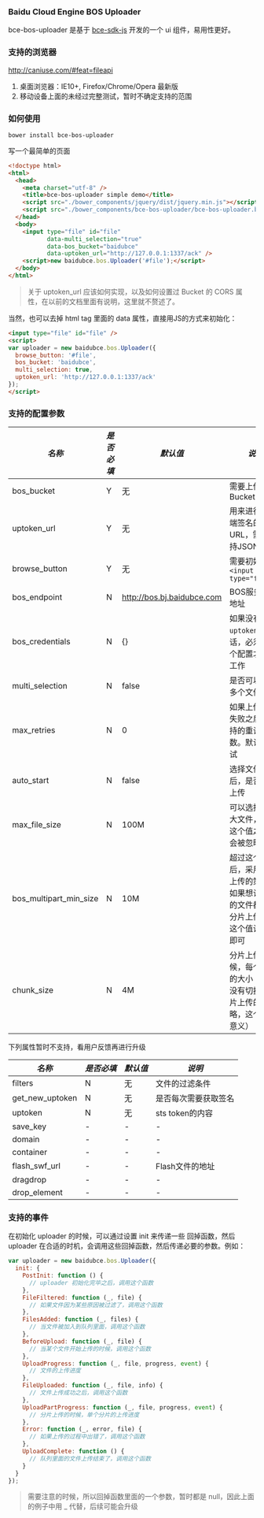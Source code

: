 ### Baidu Cloud Engine BOS Uploader

bce-bos-uploader 是基于 [bce-sdk-js](https://github.com/baidubce/bce-sdk-js) 开发的一个 ui 组件，易用性更好。

### 支持的浏览器

<http://caniuse.com/#feat=fileapi>

1. 桌面浏览器：IE10+, Firefox/Chrome/Opera 最新版
2. 移动设备上面的未经过完整测试，暂时不确定支持的范围

### 如何使用

```
bower install bce-bos-uploader
```

写一个最简单的页面

```html
<!doctype html>
<html>
  <head>
    <meta charset="utf-8" />
    <title>bce-bos-uploader simple demo</title>
    <script src="./bower_components/jquery/dist/jquery.min.js"></script>
    <script src="./bower_components/bce-bos-uploader/bce-bos-uploader.bundle.js"></script>
  </head>
  <body>
    <input type="file" id="file"
           data-multi_selection="true"
           data-bos_bucket="baidubce"
           data-uptoken_url="http://127.0.0.1:1337/ack" />
    <script>new baidubce.bos.Uploader('#file');</script>
  </body>
</html>
```

> 关于 uptoken_url 应该如何实现，以及如何设置过 Bucket 的 CORS 属性，在以前的文档里面有说明，这里就不赘述了。

当然，也可以去掉 html tag 里面的 data 属性，直接用JS的方式来初始化：

```html
<input type="file" id="file" />
<script>
var uploader = new baidubce.bos.Uploader({
  browse_button: '#file',
  bos_bucket: 'baidubce',
  multi_selection: true,
  uptoken_url: 'http://127.0.0.1:1337/ack'
});
</script>
```


### 支持的配置参数

|*名称*|*是否必填*|*默认值*|*说明*|
|-----|---------|-------|-----|
|bos_bucket|Y|无|需要上传到的Bucket|
|uptoken_url|Y|无|用来进行服务端签名的URL，需要支持JSONP|
|browse_button|Y|无|需要初始化的`<input type="file"/>`|
|bos_endpoint|N|http://bos.bj.baidubce.com|BOS服务器的地址|
|bos_credentials|N|{}|如果没有设置`uptoken_url`的话，必须有这个配置才可以工作|
|multi_selection|N|false|是否可以选择多个文件|
|max_retries|N|0|如果上传文件失败之后，支持的重试次数。默认不重试|
|auto_start|N|false|选择文件之后，是否自动上传|
|max_file_size|N|100M|可以选择的最大文件，超过这个值之后，会被忽略掉|
|bos_multipart_min_size|N|10M|超过这个值之后，采用分片上传的策略。如果想让所有的文件都采用分片上传，把这个值设置为0即可|
|chunk_size|N|4M|分片上传的时候，每个分片的大小（如果没有切换到分片上传的策略，这个值没意义）|

下列属性暂时不支持，看用户反馈再进行升级

|*名称*|*是否必填*|*默认值*|*说明*|
|-----|---------|-------|-----|
|filters|N|无|文件的过滤条件|
|get_new_uptoken|N|无|是否每次需要获取签名|
|uptoken|N|无|sts token的内容|
|save_key|-|-|-|
|domain|-|-|-|
|container|-|-|-|
|flash_swf_url|-|-|Flash文件的地址|
|dragdrop|-|-|-|
|drop_element|-|-|-|

### 支持的事件

在初始化 uploader 的时候，可以通过设置 init 来传递一些 回掉函数，然后 uploader 在合适的时机，会调用这些回掉函数，然后传递必要的参数。例如：

```js
var uploader = new baidubce.bos.Uploader({
  init: {
    PostInit: function () {
      // uploader 初始化完毕之后，调用这个函数
    },
    FileFiltered: function (_, file) {
      // 如果文件因为某些原因被过滤了，调用这个函数
    },
    FilesAdded: function (_, files) {
      // 当文件被加入到队列里面，调用这个函数
    },
    BeforeUpload: function (_, file) {
      // 当某个文件开始上传的时候，调用这个函数
    },
    UploadProgress: function (_, file, progress, event) {
      // 文件的上传进度
    },
    FileUploaded: function (_, file, info) {
      // 文件上传成功之后，调用这个函数
    },
    UploadPartProgress: function (_, file, progress, event) {
      // 分片上传的时候，单个分片的上传进度
    },
    Error: function (_, error, file) {
      // 如果上传的过程中出错了，调用这个函数
    },
    UploadComplete: function () {
      // 队列里面的文件上传结束了，调用这个函数
    }
  }
});
```

> 需要注意的时候，所以回掉函数里面的一个参数，暂时都是 null，因此上面的例子中用 _ 代替，后续可能会升级



